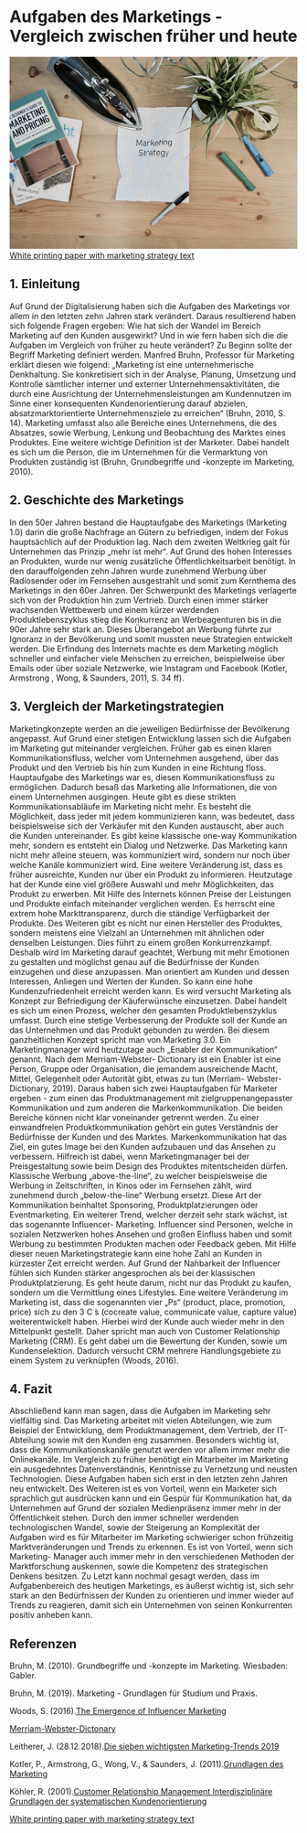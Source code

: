# Aufgaben des Marketings - Vergleich zwischen früher und heute


![Marketing](03.jpg) 
[White printing paper with marketing strategy text](https://unsplash.com/s/photos/marketing) 


## 1. Einleitung
Auf Grund der Digitalisierung haben sich die Aufgaben des Marketings vor allem in den letzten zehn Jahren stark verändert. Daraus resultierend haben sich folgende Fragen ergeben: Wie hat sich der Wandel im Bereich Marketing auf den Kunden ausgewirkt? Und in wie fern haben sich die die Aufgaben im Vergleich von früher zu heute verändert? Zu Beginn sollte der Begriff Marketing definiert werden. Manfred Bruhn, Professor für Marketing erklärt diesen wie folgend: „Marketing ist eine unternehmerische Denkhaltung. Sie konkretisiert sich in der Analyse, Planung, Umsetzung und Kontrolle sämtlicher interner und externer Unternehmensaktivitäten, die durch eine Ausrichtung der Unternehmensleistungen am Kundennutzen im Sinne einer konsequenten Kundenorientierung darauf abzielen, absatzmarktorientierte Unternehmensziele zu erreichen“ (Bruhn, 2010, S. 14). Marketing umfasst also alle Bereiche eines Unternehmens, die des Absatzes, sowie Werbung, Lenkung und Beobachtung des Marktes eines Produktes. Eine weitere wichtige Definition ist der Marketer. Dabei handelt es sich um die Person, die im Unternehmen für die Vermarktung von Produkten zuständig ist (Bruhn, Grundbegriffe und -konzepte im Marketing, 2010).




## 2. Geschichte des Marketings
In den 50er Jahren bestand die Hauptaufgabe des Marketings (Marketing 1.0) darin die große Nachfrage an Gütern zu befriedigen, indem der Fokus hauptsächlich auf der Produktion lag. Nach dem zweiten Weltkrieg galt für Unternehmen das Prinzip „mehr ist mehr“. Auf Grund des hohen Interesses an Produkten, wurde nur wenig zusätzliche Öffentlichkeitsarbeit benötigt. In den darauffolgenden zehn Jahren wurde zunehmend Werbung über Radiosender oder im Fernsehen ausgestrahlt und somit zum Kernthema des Marketings in den 60er Jahren. Der Schwerpunkt des Marketings verlagerte sich von der Produktion hin zum Vertrieb. Durch einen immer stärker wachsenden Wettbewerb und einem kürzer werdenden Produktlebenszyklus stieg die Konkurrenz an Werbeagenturen bis in die 90er Jahre sehr stark an. Dieses Überangebot an Werbung führte zur Ignoranz in der Bevölkerung und somit mussten neue Strategien entwickelt werden. Die Erfindung des Internets machte es dem Marketing möglich schneller und einfacher viele Menschen zu erreichen, beispielweise über Emails oder über soziale Netzwerke, wie Instagram und Facebook (Kotler, Armstrong , Wong, & Saunders, 2011, S. 34 ff).





## 3. Vergleich der Marketingstrategien
Marketingkonzepte werden an die jeweiligen Bedürfnisse der Bevölkerung angepasst. Auf Grund einer stetigen Entwicklung lassen sich die Aufgaben im Marketing gut miteinander vergleichen. Früher gab es einen klaren Kommunikationsfluss, welcher vom Unternehmen ausgehend, über das Produkt und den Vertrieb bis hin zum Kunden in eine Richtung floss. Hauptaufgabe des Marketings war es, diesen Kommunikationsfluss zu ermöglichen. Dadurch besaß das Marketing alle Informationen, die von einem Unternehmen ausgingen. Heute gibt es diese strikten Kommunikationsabläufe im Marketing nicht mehr. Es besteht die Möglichkeit, dass jeder mit jedem kommunizieren kann, was bedeutet, dass beispielsweise sich der Verkäufer mit den Kunden austauscht, aber auch die Kunden untereinander. Es gibt keine klassische one-way Kommunikation mehr, sondern es entsteht ein Dialog und Netzwerke. Das Marketing kann nicht mehr alleine steuern, was kommuniziert wird, sondern nur noch über welche Kanäle kommuniziert wird.
Eine weitere Veränderung ist, dass es früher ausreichte, Kunden nur über ein Produkt zu informieren. Heutzutage hat der Kunde eine viel größere Auswahl und mehr Möglichkeiten, das Produkt zu erwerben. Mit Hilfe des Internets können Preise der Leistungen und Produkte einfach miteinander verglichen werden. Es herrscht eine extrem hohe Markttransparenz, durch die ständige Verfügbarkeit der Produkte. Des Weiteren gibt es nicht nur einen Hersteller des Produktes, sondern meistens eine Vielzahl an Unternehmen mit ähnlichen oder denselben Leistungen. Dies führt zu einem großen Konkurrenzkampf. Deshalb wird im Marketing darauf geachtet, Werbung mit mehr Emotionen zu gestalten und möglichst genau auf die Bedürfnisse der Kunden einzugehen und diese anzupassen. Man orientiert am Kunden und dessen Interessen, Anliegen und Werten der Kunden. So kann eine hohe Kundenzufriedenheit erreicht werden kann. Es wird versucht Marketing als Konzept zur Befriedigung der Käuferwünsche einzusetzen. Dabei handelt es sich um einen Prozess, welcher den gesamten Produktlebenszyklus umfasst. Durch eine stetige Verbesserung der Produkte soll der Kunde an das Unternehmen und das Produkt gebunden zu werden. Bei diesem ganzheitlichen Konzept spricht man von Marketing 3.0. Ein Marketingmanager wird heutzutage auch „Enabler der Kommunikation“ genannt. Nach dem Merriam-Webster- Dictionary ist ein Enabler ist eine Person, Gruppe oder Organisation, die jemandem ausreichende Macht, Mittel, Gelegenheit oder Autorität gibt, etwas zu tun (Merriam- Webster-Dictionary, 2019).
Daraus haben sich zwei Hauptaufgaben für Marketer ergeben - zum einen das Produktmanagement mit zielgruppenangepasster Kommunikation und zum anderen die Markenkommunikation. Die beiden Bereiche können nicht klar voneinander getrennt werden. Zu einer einwandfreien Produktkommunikation gehört ein gutes Verständnis der Bedürfnisse der Kunden und des Marktes. Markenkommunikation hat das Ziel, ein gutes Image bei den Kunden aufzubauen und das Ansehen zu verbessern. Hilfreich ist dabei, wenn Marketingmanager bei der Preisgestaltung sowie beim Design des Produktes mitentscheiden dürfen. Klassische Werbung „above-the-line“, zu welcher beispielsweise die Werbung in Zeitschriften, in Kinos oder im Fernsehen zählt, wird zunehmend durch „below-the-line“ Werbung ersetzt. Diese Art der Kommunikation beinhaltet Sponsoring, Produktplatzierungen oder Eventmarketing.
Ein weiterer Trend, welcher derzeit sehr stark wächst, ist das sogenannte Influencer- Marketing. Influencer sind Personen, welche in sozialen Netzwerken hohes Ansehen und großen Einfluss haben und somit Werbung zu bestimmten Produkten machen oder Feedback geben. Mit Hilfe dieser neuen Marketingstrategie kann eine hohe Zahl an Kunden in kürzester Zeit erreicht werden. Auf Grund der Nahbarkeit der Influencer fühlen sich Kunden stärker angesprochen als bei der klassischen Produktplatzierung. Es geht heute darum, nicht nur das Produkt zu kaufen, sondern um die Vermittlung eines Lifestyles.
Eine weitere Veränderung im Marketing ist, dass die sogenannten vier „Ps“ (product, place, promotion, price) sich zu den 3 C ́s (cocreate value, communicate value, capture value) weiterentwickelt haben. Hierbei wird der Kunde auch wieder mehr in den Mittelpunkt gestellt. Daher spricht man auch von Customer Relationship Marketing (CRM). Es geht dabei um die Bewertung der Kunden, sowie um Kundenselektion. Dadurch versucht CRM mehrere Handlungsgebiete zu einem System zu verknüpfen (Woods, 2016).





## 4. Fazit 
Abschließend kann man sagen, dass die Aufgaben im Marketing sehr vielfältig sind. Das Marketing arbeitet mit vielen Abteilungen, wie zum Beispiel der Entwicklung, dem Produktmanagement, dem Vertrieb, der IT-Abteilung sowie mit den Kunden eng zusammen. Besonders wichtig ist, dass die Kommunikationskanäle genutzt werden vor allem immer mehr die Onlinekanäle. Im Vergleich zu früher benötigt ein Mitarbeiter im Marketing ein ausgedehntes Datenverständnis, Kenntnisse zu Vernetzung und neusten Technologien. Diese Aufgaben haben sich erst in den letzten zehn Jahren neu entwickelt. Des Weiteren ist es von Vorteil, wenn ein Marketer sich sprachlich gut ausdrücken kann und ein Gespür für Kommunikation hat, da Unternehmen auf Grund der sozialen Medienpräsenz immer mehr in der Öffentlichkeit stehen. Durch den immer schneller werdenden technologischen Wandel, sowie der Steigerung an Komplexität der Aufgaben wird es für Mitarbeiter im Marketing schwieriger schon frühzeitig Marktveränderungen und Trends zu erkennen. Es ist von Vorteil, wenn sich Marketing- Manager auch immer mehr in den verschiedenen Methoden der Marktforschung auskennen, sowie die Kompetenz des strategischen Denkens besitzen.
Zu Letzt kann nochmal gesagt werden, dass im Aufgabenbereich des heutigen Marketings, es äußerst wichtig ist, sich sehr stark an den Bedürfnissen der Kunden zu orientieren und immer wieder auf Trends zu reagieren, damit sich ein Unternehmen von seinen Konkurrenten positiv anheben kann.




## Referenzen

Bruhn, M. (2010). Grundbegriffe und -konzepte im Marketing. Wiesbaden: Gabler. 

Bruhn, M. (2019). Marketing - Grundlagen für Studium und Praxis.

Woods, S. (2016).[The Emergence of Influencer Marketing](https://trace.tennessee.edu/cgi/viewcontent.cgi?article=3010&context=utk_chanhonoproj) 

[Merriam-Webster-Dictonary](https://www.merriam-webster.com/dictionary/enabler)

Leitherer, J. (28.12.2018).[Die sieben wichtigsten Marketing-Trends 2019](https://www.springerprofessional.de/markenfuehrung/transformation/die-sieben-wichtigsten-marketing-trends-2019/16345548)

Kotler, P., Armstrong, G., Wong, V., & Saunders, J. (2011).[Grundlagen des Marketing](https://books.google.de/books?hl=de&lr=&id=qTSjByScseUC&oi=fnd&pg=PA21&dq=grundlagen+des+marketing+kotler&ots=2aa7X5Ixlj&sig=opFfmdXsYfwcMcFDVEHhBa6J6CQ#v=onepage&q=grundlagen%20des%20marketing%20kotler&f=false) 

Köhler, R. (2001).[Customer Relationship Management Interdisziplinäre Grundlagen der systematischen Kundenorientierung](https://link.springer.com/chapter/10.1007/978-3-322-82387-8_5) 

[White printing paper with marketing strategy text](https://unsplash.com/s/photos/marketing) 